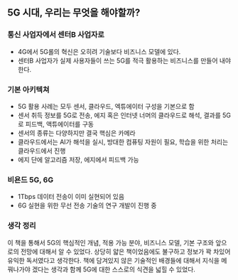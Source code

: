 ## 5G 시대, 우리는 무엇을 해야할까?

### 통신 사업자에서 센터B 사업자로
- 4G에서 5G롤의 혁신은 오히려 기술보다 비즈니스 모델에 있다.
- 센터B 사업자가 실제 사용자들이 쓰는 5G를 적극 활용하는 비즈니스를 만들어 내야한다.

### 기본 아키텍쳐
- 5G 활용 사례는 모두 센서, 클라우드, 엑튜에이터 구성을 기본으로 함
- 센서 취득 정보를 5G로 전송, 에지 혹은 인터넷 너머의 클라우드로 해석, 결과를 5G로 피드백, 액튜에이터를 구동
- 센서의 종류는 다양하지만 결국 핵심은 카메라
- 클라우드에서는 AI가 해석을 실시, 방대한 컴퓨팅 자원이 필요, 학습을 위한 처리는 클라우드에서 진행
- 에지 단에 알고리즘 저장, 에지에서 피드백 가능

### 비욘드 5G, 6G
- 1Tbps 데이터 전송이 이미 실현되어 있음
- 6G 실현을 위한 무선 전송 기술의 연구 개발이 진행 중

### 생각 정리
이 책을 통해서 5G의 핵심적인 개념, 적용 가능 분야, 비즈니스 모델, 기본 구조와 앞으로의 전망에 대해서 알 수 있었다. 상당히 얇은 책이었음에도 불구하고 정보가 꽉 차있어 유익한 독서였다고 생각한다. 책에 담겨있지 않은 기술적인 배경들에 대해서 지식을 메꿔나가야 겠다는 생각과 함께 5G에 대한 스스로의 식견을 넓힐 수 있었다.
